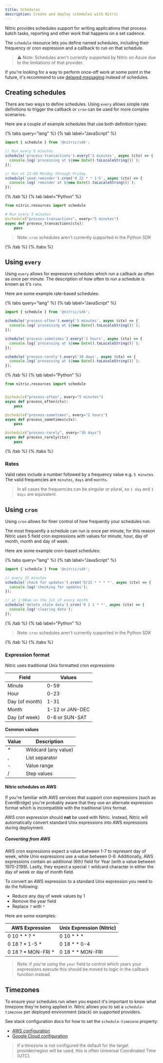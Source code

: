```yaml
---
title: Schedules
description: Create and deploy schedules with Nitric
---
```


Nitric provides schedules support for writing applications that process batch tasks, reporting and other work that happens on a set cadence.

The `schedule` resource lets you define named schedules, including their frequency or cron expression and a callback to run on that schedule.

> ⚠️ Note: Schedules aren't currently supported by Nitric on Azure due to the limitations of that provider.

If you're looking for a way to perform once-off work at some point in the future, it's recommend to use [delayed messaging](./messaging#delayed-messaging) instead of schedules.

## Creating schedules

There are two ways to define schedules. Using `every` allows simple rate definitions to trigger the callback or `cron` can be used for more complex scenarios.

Here are a couple of example schedules that use both definition types:

{% tabs query="lang" %}
{% tab label="JavaScript" %}

```javascript
import { schedule } from '@nitric/sdk';

// Run every 5 minutes
schedule('process-transactions').every('5 minutes', async (ctx) => {
  console.log(`processing at ${new Date().toLocaleString()}`);
});

// Run at 22:00 Monday through Friday.
schedule('send-reminder').cron('0 22 * * 1-5', async (ctx) => {
  console.log(`reminder at ${new Date().toLocaleString()}`);
});
```

{% /tab %}
{% tab label="Python" %}

```python
from nitric.resources import schedule

# Run every 5 minutes
@schedule("process-transactions", every="5 minutes")
async def process_transactions(ctx):
    pass
```

> Note: `cron` schedules aren't currently supported in the Python SDK

{% /tab %}
{% /tabs %}

## Using `every`

Using `every` allows for expressive schedules which run a callback as often as once per minute. The description of how often to run a schedule is known as it's `rate`.

Here are some example rate-based schedules:

{% tabs query="lang" %}
{% tab label="JavaScript" %}

```javascript
import { schedule } from '@nitric/sdk';

schedule('process-often').every('5 minutes', async (ctx) => {
  console.log(`processing at ${new Date().toLocaleString()}`);
});

schedule('process-sometimes').every('2 hours', async (ctx) => {
  console.log(`processing at ${new Date().toLocaleString()}`);
});

schedule('process-rarely').every('30 days', async (ctx) => {
  console.log(`processing at ${new Date().toLocaleString()}`);
});
```

{% /tab %}
{% tab label="Python" %}

```python
from nitric.resources import schedule


@schedule("process-often", every="5 minutes")
async def process_often(ctx):
    pass

@schedule("process-sometimes", every="2 hours")
async def process_sometimes(ctx):
    pass

@schedule("process-rarely", every="30 days")
async def process_rarely(ctx):
    pass

```

{% /tab %}
{% /tabs %}

### Rates

Valid rates include a number followed by a frequency value e.g. `5 minutes`. The valid frequencies are `minutes`, `days` and `months`.

> In all cases the frequencies can be singular or plural, so `1 day` and `1 days` are equivalent.

## Using `cron`

Using `cron` allows for finer control of how frequently your schedules run.

The most frequently a schedule can run is once per minute, for this reason Nitric uses 5 field cron expressions with values for minute, hour, day of month, month and day of week.

Here are some example cron-based schedules:

{% tabs query="lang" %}
{% tab label="JavaScript" %}

```javascript
import { schedule } from '@nitric/sdk';

// every 15 minutes
schedule('check for updates').cron('0/15 * * * *', async (ctx) => {
  console.log('checking for updates');
});

// at 1:00am on the 1st of every month
schedule('delete stale data').cron('0 1 1 * *', async (ctx) => {
  console.log('clearing data');
});
```

{% /tab %}
{% tab label="Python" %}

> Note: `cron` schedules aren't currently supported in the Python SDK

{% /tab %}
{% /tabs %}

### Expression format

Nitric uses traditional Unix formatted cron expressions

| Field          | Values          |
| -------------- | --------------- |
| Minute         | 0-59            |
| Hour           | 0-23            |
| Day (of month) | 1-31            |
| Month          | 1-12 or JAN-DEC |
| Day (of week)  | 0-6 or SUN-SAT  |

**Common values**

| Value | Description          |
| ----- | -------------------- |
| \*    | Wildcard (any value) |
| ,     | List separator       |
| -     | Value range          |
| /     | Step values          |

#### Nitric schedules on AWS

If you're familiar with AWS services that support cron expressions (such as EventBridge) you're probably aware that they use an alternate expression format which is incompatible with the traditional Unix format.

AWS cron expression should **not** be used with Nitric. Instead, Nitric will automatically convert standard Unix expressions into AWS expressions during deployment.

##### Converting from AWS

AWS cron expressions expect a value between 1-7 to represent day of week, while Unix expressions use a value between 0-6. Additionally, AWS expressions contain an additional (6th) field for Year (with a value between 1970-2199). Lastly, they expect a special `?` wildcard character in either the day of week or day of month field.

To convert an AWS expression to a standard Unix expression you need to do the following:

- Reduce any day of week values by 1
- Remove the year field
- Replace `?` with `*`

Here are some examples:

| AWS Expression       | Unix Expression (Nitric) |
| -------------------- | ------------------------ |
| 0 10 \* \* ? \*      | 0 10 \* \* \*            |
| 0 18 ? \* 1-5 \*     | 0 18 \* \* 0-4           |
| 0 18 ? \* MON-FRI \* | 0 18 \* \* MON-FRI       |

> Note: if you're using the `year` field to control which years your expressions execute this should be moved to logic in the callback function instead.

## Timezones

To ensure your schedules run when you expect it's important to know what timezone they're being applied in. Nitric allows you to set a `schedule-timezone` per deployed environment (stack) on supported providers.

See stack configuration docs for how to set the `schedule-timezone` property:

- [AWS configuration](/docs/reference/providers/aws/configuration)
- [Google Cloud configuration](/docs/reference/providers/gcp/configuration)

> If a timezone is not configured the default for the target provider/region will be used, this is often Universal Coordinated Time (UTC).
